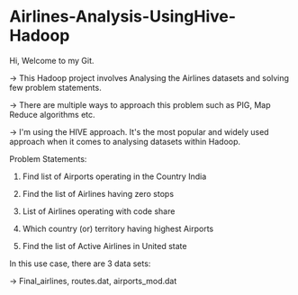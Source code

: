 # Airlines-Analysis-UsingHive-Hadoop
Hi, Welcome to my Git.

-> This Hadoop project involves Analysing the Airlines datasets and solving few problem statements.

-> There are multiple ways to approach this problem such as PIG, Map Reduce algorithms etc.

-> I'm using the HIVE approach. It's the most popular and widely used approach when it comes to analysing datasets within Hadoop.


Problem Statements:

1. Find list of Airports operating in the Country India

2. Find the list of Airlines having zero stops

3. List of Airlines operating with code share

4. Which country (or) territory having highest Airports

5. Find the list of Active Airlines in United state

In this use case, there are 3 data sets:

-> Final_airlines, routes.dat, airports_mod.dat
